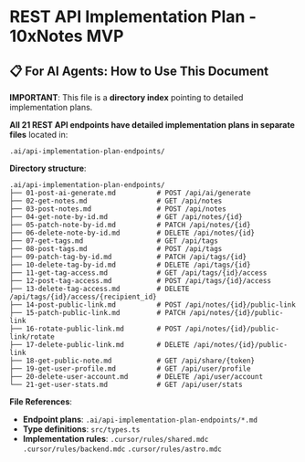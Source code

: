 # REST API Implementation Plan - 10xNotes MVP

## 📋 For AI Agents: How to Use This Document

**IMPORTANT**: This file is a **directory index** pointing to detailed implementation plans.

**All 21 REST API endpoints have detailed implementation plans in separate files** located in:

```
.ai/api-implementation-plan-endpoints/
```

**Directory structure**:

```
.ai/api-implementation-plan-endpoints/
├── 01-post-ai-generate.md          # POST /api/ai/generate
├── 02-get-notes.md                 # GET /api/notes
├── 03-post-notes.md                # POST /api/notes
├── 04-get-note-by-id.md            # GET /api/notes/{id}
├── 05-patch-note-by-id.md          # PATCH /api/notes/{id}
├── 06-delete-note-by-id.md         # DELETE /api/notes/{id}
├── 07-get-tags.md                  # GET /api/tags
├── 08-post-tags.md                 # POST /api/tags
├── 09-patch-tag-by-id.md           # PATCH /api/tags/{id}
├── 10-delete-tag-by-id.md          # DELETE /api/tags/{id}
├── 11-get-tag-access.md            # GET /api/tags/{id}/access
├── 12-post-tag-access.md           # POST /api/tags/{id}/access
├── 13-delete-tag-access.md         # DELETE /api/tags/{id}/access/{recipient_id}
├── 14-post-public-link.md          # POST /api/notes/{id}/public-link
├── 15-patch-public-link.md         # PATCH /api/notes/{id}/public-link
├── 16-rotate-public-link.md        # POST /api/notes/{id}/public-link/rotate
├── 17-delete-public-link.md        # DELETE /api/notes/{id}/public-link
├── 18-get-public-note.md           # GET /api/share/{token}
├── 19-get-user-profile.md          # GET /api/user/profile
├── 20-delete-user-account.md       # DELETE /api/user/account
└── 21-get-user-stats.md            # GET /api/user/stats
```

**File References**:

- **Endpoint plans**: `.ai/api-implementation-plan-endpoints/*.md`
- **Type definitions**: `src/types.ts`
- **Implementation rules**: `.cursor/rules/shared.mdc` `.cursor/rules/backend.mdc` `.cursor/rules/astro.mdc`
